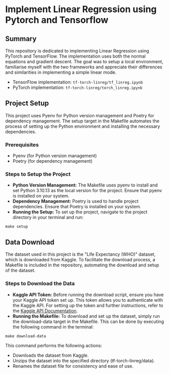 # Implement Linear Regression using Pytorch and Tensorflow

## Summary

This repository is dedicated to implementing Linear Regression using PyTorch and TensorFlow. The implementation uses both the normal equations and gradient descent. The goal was to setup a local environment, familiarise myself with the two frameworks and appreciate their differences and similarities in implementing a simple linear mode.

- TensorFlow implementation: `tf-torch-linreg/tf_linreg.ipynb`
- PyTorch implementation: `tf-torch-linreg/torch_linreg.ipynb`

## Project Setup

This project uses Pyenv for Python version management and Poetry for dependency management. The setup target in the Makefile automates the process of setting up the Python environment and installing the necessary dependencies.

### Prerequisites

- Pyenv (for Python version management)
- Poetry (for dependency management)

### Steps to Setup the Project

- **Python Version Management:** The Makefile uses pyenv to install and set Python 3.10.13 as the local version for the project. Ensure that pyenv is installed on your system.
- **Dependency Management:** Poetry is used to handle project dependencies. Ensure that Poetry is installed on your system.
- **Running the Setup:** To set up the project, navigate to the project directory in your terminal and run:

```[bash]
make setup
```

## Data Download

The dataset used in this project is the "Life Expectancy (WHO)" dataset, which is downloaded from Kaggle. To facilitate the download process, a Makefile is included in the repository, automating the download and setup of the dataset.

### Steps to Download the Data

- **Kaggle API Token:** Before running the download script, ensure you have your Kaggle API token set up. This token allows you to authenticate with the Kaggle API. For setting up the token and further instructions, refer to the [Kaggle API Documentation](https://www.kaggle.com/docs/api).
- **Running the Makefile:** To download and set up the dataset, simply run the download-data target in the Makefile. This can be done by executing the following command in the terminal:

```[bash]
make download-data
```

This command performs the following actions:

- Downloads the dataset from Kaggle.
- Unzips the dataset into the specified directory (tf-torch-linreg/data).
- Renames the dataset file for consistency and ease of use.
